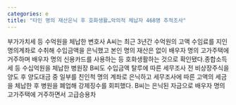 ```yaml
---
categories: e
title: "타인 명의 재산은닉 후 호화생활…악의적 체납자 468명 추적조사"
---
```

부가가치세 등 수억원을 체납한 변호사 A씨는 최근 3년간 수억원의 고액 수임료를 지인 명의계좌로 수취해 수입금액을 은닉했고 본인 명의 재산은 없이 배우자 명의 고가주택에 거주하며 배우자 명의 신용카드를 사용하는 등 호화생활하는 것으로 확인됐다.종합소득세 등 수십억원을 체납한 병원장 B씨도 수입금액 탈루에 따른 세무조사 전 비상장주식을 양도 후 양도대금 중 일부를 친인척 명의 계좌로 은닉하고 세무조사에 따른 고액의 세금을 체납한 후 병원을 폐업해 강제징수를 회피했다. B씨는 은닉된 자금으로 배우자 명의 고가주택에 거주하면서 고급승용차